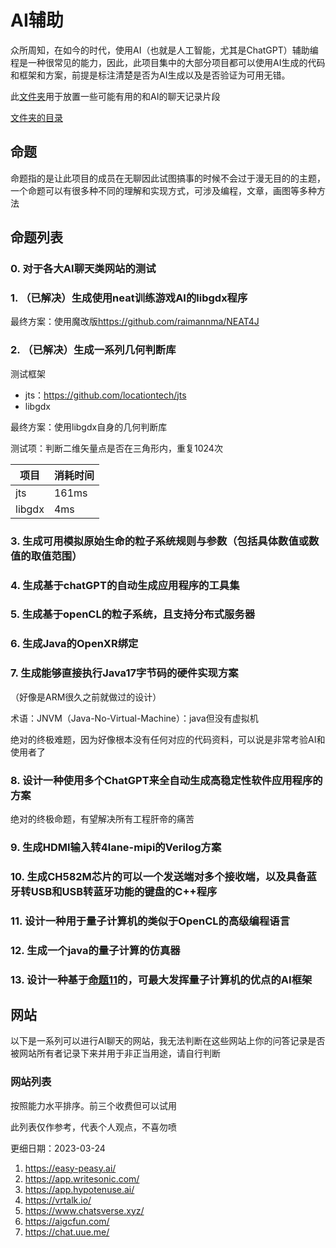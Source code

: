 # AI辅助

众所周知，在如今的时代，使用AI（也就是人工智能，尤其是ChatGPT）辅助编程是一种很常见的能力，因此，此项目集中的大部分项目都可以使用AI生成的代码和框架和方案，前提是标注清楚是否为AI生成以及是否验证为可用无错。

此[文件夹](data)用于放置一些可能有用的和AI的聊天记录片段

[文件夹的目录](data/index.md)

## 命题

命题指的是让此项目的成员在无聊因此试图搞事的时候不会过于漫无目的的主题，一个命题可以有很多种不同的理解和实现方式，可涉及编程，文章，画图等多种方法

## 命题列表

### 0. 对于各大AI聊天类网站的测试

### 1. （已解决）生成使用neat训练游戏AI的libgdx程序

最终方案：使用魔改版<https://github.com/raimannma/NEAT4J>

### 2. （已解决）生成一系列几何判断库

测试框架

- jts：<https://github.com/locationtech/jts>
- libgdx

最终方案：使用libgdx自身的几何判断库

测试项：判断二维矢量点是否在三角形内，重复1024次

|项目|消耗时间|
|---|---|
|jts|161ms|
|libgdx|4ms|

### 3. 生成可用模拟原始生命的粒子系统规则与参数（包括具体数值或数值的取值范围）

### 4. 生成基于chatGPT的自动生成应用程序的工具集

### 5. 生成基于openCL的粒子系统，且支持分布式服务器

### 6. 生成Java的OpenXR绑定

### 7. 生成能够直接执行Java17字节码的硬件实现方案

（好像是ARM很久之前就做过的设计）

术语：JNVM（Java-No-Virtual-Machine）：java但没有虚拟机

绝对的终极难题，因为好像根本没有任何对应的代码资料，可以说是非常考验AI和使用者了

### 8. 设计一种使用多个ChatGPT来全自动生成高稳定性软件应用程序的方案

绝对的终极命题，有望解决所有工程肝帝的痛苦

### 9. 生成HDMI输入转4lane-mipi的Verilog方案

### 10. 生成CH582M芯片的可以一个发送端对多个接收端，以及具备蓝牙转USB和USB转蓝牙功能的键盘的C++程序

### 11. 设计一种用于量子计算机的类似于OpenCL的高级编程语言

### 12. 生成一个java的量子计算的仿真器

### 13. 设计一种基于[命题11](#11-设计一种用于量子计算机的类似于opencl的高级编程语言)的，可最大发挥量子计算机的优点的AI框架

## 网站

以下是一系列可以进行AI聊天的网站，我无法判断在这些网站上你的问答记录是否被网站所有者记录下来并用于非正当用途，请自行判断

### 网站列表

按照能力水平排序。前三个收费但可以试用

此列表仅作参考，代表个人观点，不喜勿喷

更细日期：2023-03-24

1. <https://easy-peasy.ai/>
2. <https://app.writesonic.com/>
3. <https://app.hypotenuse.ai/>
4. <https://vrtalk.io/>
5. <https://www.chatsverse.xyz/>
6. <https://aigcfun.com/>
7. <https://chat.uue.me/>
